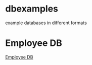 # dbexamples
example databases in different formats

# Employee DB

[Employee DB](Employee-DB/README.md)


